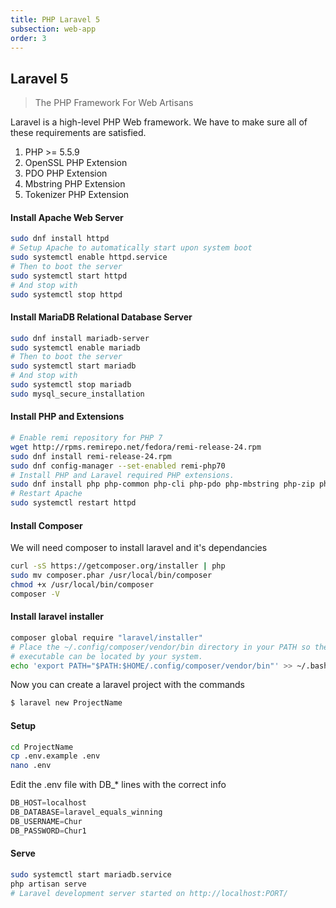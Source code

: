 ```yaml
---
title: PHP Laravel 5      
subsection: web-app
order: 3
---
```


## Laravel 5
> The PHP Framework For Web Artisans

Laravel is a high-level PHP Web framework. We have to make sure all of these requirements are satisfied.

1. PHP >= 5.5.9
2. OpenSSL PHP Extension
3. PDO PHP Extension
4. Mbstring PHP Extension
5. Tokenizer PHP Extension

#### Install Apache Web Server
```bash
sudo dnf install httpd
# Setup Apache to automatically start upon system boot
sudo systemctl enable httpd.service
# Then to boot the server
sudo systemctl start httpd
# And stop with
sudo systemctl stop httpd
```

#### Install MariaDB Relational Database Server
```bash
sudo dnf install mariadb-server
sudo systemctl enable mariadb
# Then to boot the server
sudo systemctl start mariadb
# And stop with
sudo systemctl stop mariadb
sudo mysql_secure_installation
```

#### Install PHP and Extensions
```bash
# Enable remi repository for PHP 7
wget http://rpms.remirepo.net/fedora/remi-release-24.rpm
sudo dnf install remi-release-24.rpm
sudo dnf config-manager --set-enabled remi-php70
# Install PHP and Laravel required PHP extensions.
sudo dnf install php php-common php-cli php-pdo php-mbstring php-zip php-xml
# Restart Apache
sudo systemctl restart httpd
```

#### Install Composer
We will need composer to install laravel and it's dependancies
```bash
curl -sS https://getcomposer.org/installer | php
sudo mv composer.phar /usr/local/bin/composer
chmod +x /usr/local/bin/composer
composer -V
```

#### Install laravel installer
```bash
composer global require "laravel/installer"
# Place the ~/.config/composer/vendor/bin directory in your PATH so the laravel 
# executable can be located by your system.
echo 'export PATH="$PATH:$HOME/.config/composer/vendor/bin"' >> ~/.bash_profile
```

Now you can create a laravel project with the commands 
```bash
$ laravel new ProjectName
```

#### Setup
```bash
cd ProjectName
cp .env.example .env
nano .env
```

Edit the .env file with DB_* lines with the correct info
```javascript
DB_HOST=localhost
DB_DATABASE=laravel_equals_winning
DB_USERNAME=Chur
DB_PASSWORD=Chur1
```

#### Serve
```bash
sudo systemctl start mariadb.service
php artisan serve
# Laravel development server started on http://localhost:PORT/
```
